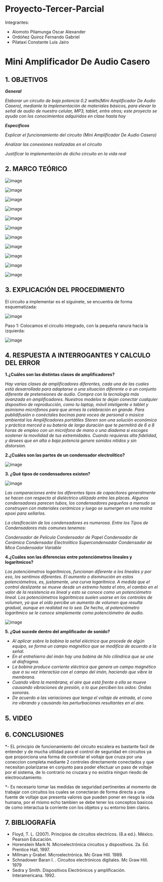 # Proyecto-Tercer-Parcial
Integrantes:
- Alomoto Pilamunga Oscar Alexander
- Ordóñez Quiroz Fernando Gabriel
- Pilataxi Constante Luis Jairo

# Mini Amplificador De Audio Casero

## 1. OBJETIVOS

***General***

*Elaborar un circuito de baja potencia 0.2 watts(Mini Amplificador De Audio Casero), mediante la implementación de materiales básicos, para elevar 
la señal de audio de nuestro celular, MP3, tablet, entre otros; este proyecto se ayuda con los conocimientos adquiridos en clase hasta hoy*

***Especificos***

*Explicar el funcionamiento del circuito (Mini Amplificador De Audio Casero)*

*Analizar las conexiones realizadas en el circuito*

*Justificar la implementación de dicho circuito en la vida real* 

## 2. MARCO TEÓRICO

![image](https://user-images.githubusercontent.com/104925648/221669720-5ad2da59-6af2-47be-9a92-f1c66064b505.png)

![image](https://user-images.githubusercontent.com/104925648/221669784-e8c9ad65-1a88-4bfd-81e4-daaca05dffb7.png)

![image](https://user-images.githubusercontent.com/104925648/221669844-440cc6e6-7441-4189-b896-df8277de0aec.png)

![image](https://user-images.githubusercontent.com/104925648/221669935-e71542f3-a803-4a07-96b7-6e0d2b76140e.png)

![image](https://user-images.githubusercontent.com/104925648/221670035-9956a324-c1a4-4a01-ab1f-26bbee692cd1.png)

![image](https://user-images.githubusercontent.com/104925648/221670073-8ef1220e-bb7f-40b7-a380-cd2a63d785e2.png)

![image](https://user-images.githubusercontent.com/104925648/221670121-bdba6594-52c9-425f-9814-35e1efabcc95.png)

![image](https://user-images.githubusercontent.com/104925648/221670155-e34cc788-f7bc-442c-b152-d2c9d00f8e9c.png)

![image](https://user-images.githubusercontent.com/104925648/221670197-a3539374-1b8b-4df7-87d9-23ce6d2bf285.png)

![image](https://user-images.githubusercontent.com/104925648/221670244-229eb53f-cc92-4281-bb5a-09f8f9b0c118.png)

![image](https://user-images.githubusercontent.com/104925648/221670293-0903c6cc-8292-401e-9004-76125bb3fd94.png)

## 3. EXPLICACIÓN DEL PROCEDIMIENTO

El circuito a implementar es el siguinete, se encuentra de forma esquematizada:

![image](https://user-images.githubusercontent.com/104925648/221745108-94bdc590-05a3-4eb0-b63a-b0c3e77f8834.png)

Paso 1: Colocamos el circuito integrado, con la pequeña ranura hacia la izquierda:

![image](https://user-images.githubusercontent.com/104925648/221746523-2efe6d50-5a8c-426e-b4a3-84562efb9f6f.png)



## 4. RESPUESTA A INTERROGANTES Y CALCULO DEL ERROR

**1.¿Cuáles son las distintas clases de amplificadores?**

*Hay varias clases de amplificadores diferentes, cada una de las cuales está desarrollada para adaptarse a una situación diferente o a 
un conjunto diferente de pretensiones de audio. Compra con la tecnología más avanzada en amplificadores. Nuestros modelos te dejan conectar 
cualquier dispositivo de reproducción, como tu laptop, móvil inteligente o tablet y asimismo micrófonos para que armes la celebración en grande. 
Para publidifusión o conéctales bocinas para voceo de personal o música ambiental los Amplificadores portátiles Steren son una solución económica 
y práctica merced a su batería de larga duración que te permitirá de 6 a 8 horas de empleo con un micrófono de mano o una diadema si escoges sostener 
la movilidad de tus extremidades. Cuando requieras alta fidelidad, y desees que en alta o baja potencia genere sonidos nitidos y sin distorsion.*

**2.¿Cuáles son las partes de un condensador electrolítico?**

![image](https://user-images.githubusercontent.com/104925648/221743039-f7425d1e-a547-4f07-90a0-aaaa64ccf9d8.png)

**3. ¿Qué tipos de condensadores existen?**

![image](https://user-images.githubusercontent.com/104925648/221743385-de867f25-e012-4e96-a3ef-c547ae970c9c.png)

*Las comparaciones entre los diferentes tipos de capacitores generalmente se hacen con respecto al dieléctrico utilizado entre las placas.
Algunos condensadores parecen tubos, los condensadores pequeños a menudo se construyen con materiales cerámicos y luego se sumergen en una 
resina epoxi para sellarlos.*

*La clasificación de los condensadores es numerosa. Entre los Tipos de Condensadores más comunes tenemos:*

*Condensador de Película
Condensador de Papel
Condensador de Cerámica
Condensador Electrolítico
Supercondensador
Condensador de Mica
Condensador Variable*

**4.¿Cuáles son las diferencias entre potenciómetros lineales y logarítmicos?**

*Los potenciómetros logarítmicos, funcionan diferente a los lineales y por eso, los sentimos diferentes. 
El aumento o disminución en estos potenciómetros, es, justamente, una curva logarítmica.
A medida que el control deslizante se mueve desde un extremo hasta el otro, el cambio en el valor de la resistencia es lineal y 
esto se conoce como un potenciómetro lineal.
Los potenciómetros logarítmicos suelen usarse en los controles de volumen, ya que el oído percibe un aumento de volumen que resulta gradual, 
aunque en realidad no lo sea. De hecho, al potenciómetro logarítmico se le conoce simplemente como potenciómetro de audio.*

![image](https://user-images.githubusercontent.com/104925648/221743948-7cdf5748-e433-400a-acab-8a28ffd8a6b7.png)

**5. ¿Qué sucede dentro del amplificador de sonido?**

- *Al aplicar sobre la bobina la señal eléctrica que procede de algún equipo, se forma un campo magnético que se modifica de acuerdo a la señal.*
- *En el entrehierro del imán hay una bobina de hilo cilíndrica que se une al diafragma.*
- *La bobina produce corriente eléctrica que genera un campo magnético que a su vez interactúa con el campo del imán, haciendo que vibre la membrana.*
- *Cuando vibra la membrana, el aire que está frente a ella se mueve causando vibraciones de presión, o lo que perciben los oídos: Ondas sonoras.*
- *De acuerdo a las variaciones que tenga el voltaje de entrada, el cono ira vibrando y causando las perturbaciones resultantes en el aire.*










## 5. VIDEO


## 6. CONCLUSIONES

*- EL principio de funcionamiento del circuito escalera es bastante facil de entender y de mucha utilidad para el control de seguridad en circuitos ya que proporciona una forma de controlar el voltaje que cruza por una coneccion completa mediante 2 controles directamente conectados y que necesitan polarizarse en conjunto para poder efectuar un paso de voltaje por el sistema, de lo contrario no cruzara y no existira ningun riesdo de electrocutamiento.

*- Es necesario tomar las medidas de seguridad pertinentes al momento de trabajar con circuitos los cuales se conectaran de forma directa a una fuente de voltaje que presenta valores que pueden poner en riesgo la vida humana, por el mismo echo tambien se debe tener los conceptos basicos de como interactua la corriente con los objetos y su entorno bien claros. 

## 7. BIBLIOGRAFÍA

- Floyd, T. L. (2007). Principios de circuitos electricos. (8.a ed.). México. Pearson Educación.
- Horenstein Mark N. Microelectrónica circuitos y dispositivos. 2a. Ed. Prentice Hall, 1997.
- Millman y Grabel. Microelectrónica. Mc Graw Hill. 1989.
- Schnadower Baran I. . Circuitos electrónicos digitales. Mc Graw Hill. 1979
- Sedra y Smith. Dispositivos Electrónicos y amplificación. Interamericana. 1992.
